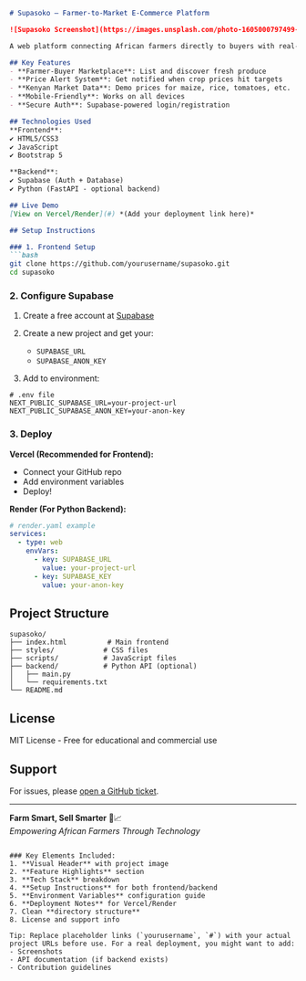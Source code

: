 

```markdown
# Supasoko – Farmer-to-Market E-Commerce Platform

![Supasoko Screenshot](https://images.unsplash.com/photo-1605000797499-95a51c5269ae?ixlib=rb-1.2.1&auto=format&fit=crop&w=1200&q=80)

A web platform connecting African farmers directly to buyers with real-time market price alerts (Demo data in KSh).

## Key Features
- **Farmer-Buyer Marketplace**: List and discover fresh produce
- **Price Alert System**: Get notified when crop prices hit targets
- **Kenyan Market Data**: Demo prices for maize, rice, tomatoes, etc.
- **Mobile-Friendly**: Works on all devices
- **Secure Auth**: Supabase-powered login/registration

## Technologies Used
**Frontend**:  
✔ HTML5/CSS3  
✔ JavaScript  
✔ Bootstrap 5  

**Backend**:  
✔ Supabase (Auth + Database)  
✔ Python (FastAPI - optional backend)  

## Live Demo
[View on Vercel/Render](#) *(Add your deployment link here)*

## Setup Instructions

### 1. Frontend Setup
```bash
git clone https://github.com/yourusername/supasoko.git
cd supasoko
```

### 2. Configure Supabase
1. Create a free account at [Supabase](https://supabase.com/)
2. Create a new project and get your:
   - `SUPABASE_URL`
   - `SUPABASE_ANON_KEY`

3. Add to environment:
```env
# .env file
NEXT_PUBLIC_SUPABASE_URL=your-project-url
NEXT_PUBLIC_SUPABASE_ANON_KEY=your-anon-key
```

### 3. Deploy
**Vercel (Recommended for Frontend):**
- Connect your GitHub repo
- Add environment variables
- Deploy!

**Render (For Python Backend):**
```yaml
# render.yaml example
services:
  - type: web
    envVars:
      - key: SUPABASE_URL
        value: your-project-url
      - key: SUPABASE_KEY
        value: your-anon-key
```

## Project Structure
```
supasoko/
├── index.html          # Main frontend
├── styles/            # CSS files
├── scripts/           # JavaScript files
├── backend/           # Python API (optional)
│   ├── main.py
│   └── requirements.txt
└── README.md
```

## License
MIT License - Free for educational and commercial use

## Support
For issues, please [open a GitHub ticket](https://github.com/yourusername/supasoko/issues).

---
**Farm Smart, Sell Smarter** 🌱📈  
*Empowering African Farmers Through Technology*
```

### Key Elements Included:
1. **Visual Header** with project image
2. **Feature Highlights** section
3. **Tech Stack** breakdown
4. **Setup Instructions** for both frontend/backend
5. **Environment Variables** configuration guide
6. **Deployment Notes** for Vercel/Render
7. Clean **directory structure**
8. License and support info

Tip: Replace placeholder links (`yourusername`, `#`) with your actual project URLs before use. For a real deployment, you might want to add:
- Screenshots
- API documentation (if backend exists)
- Contribution guidelines

